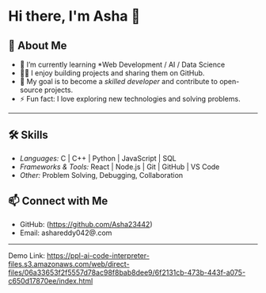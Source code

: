 # Hi there, I'm Asha 👋

## 🚀 About Me  
- 🌱 I’m currently learning *Web Development / AI / Data Science 
- 👩‍💻 I enjoy building projects and sharing them on GitHub.  
- 🎯 My goal is to become a *skilled developer* and contribute to open-source projects.  
- ⚡ Fun fact: I love exploring new technologies and solving problems.  

---

## 🛠 Skills  
- *Languages:* C | C++ | Python | JavaScript | SQL  
- *Frameworks & Tools:* React | Node.js | Git | GitHub | VS Code  
- *Other:* Problem Solving, Debugging, Collaboration  

## 📫 Connect with Me  
- GitHub: (https://github.com/Asha23442)  
- Email: ashareddy042@.com 

---
Demo Link: 
https://ppl-ai-code-interpreter-files.s3.amazonaws.com/web/direct-files/06a33653f2f5557d78ac98f8bab8dee9/6f2131cb-473b-443f-a075-c650d17870ee/index.html
